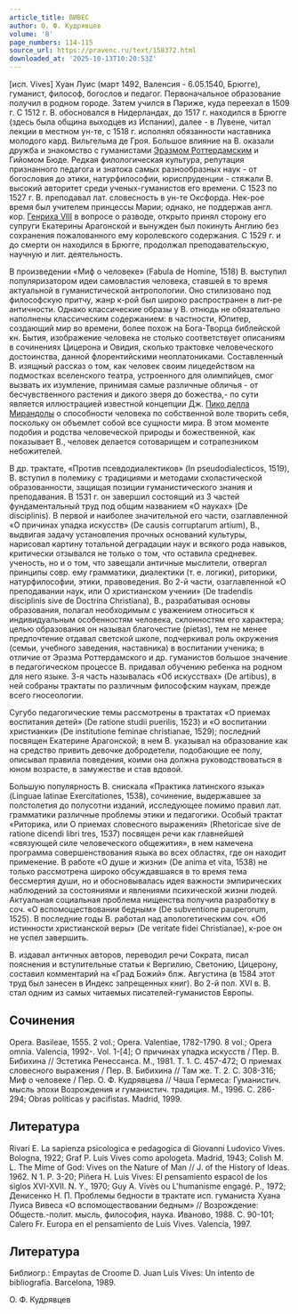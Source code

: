 ```yaml
---
article_title: ВИВЕС
author: О. Ф. Кудрявцев
volume: '8'
page_numbers: 114-115
source_url: https://pravenc.ru/text/158372.html
downloaded_at: '2025-10-13T10:20:53Z'
---
```


[исп. Vives] Хуан Луис (март 1492, Валенсия - 6.05.1540, Брюгге), гуманист, философ, богослов и педагог. Первоначальное образование получил в родном городе. Затем учился в Париже, куда переехал в 1509 г. С 1512 г. В. обосновался в Нидерландах, до 1517 г. находился в Брюгге (здесь была община выходцев из Испании), далее - в Лувене, читал лекции в местном ун-те, с 1518 г. исполнял обязанности наставника молодого кард. Вильгельма де Гроя. Большое влияние на В. оказали дружба и знакомство с гуманистами [Эразмом Роттердамским](<https://pravenc.ru/text/Эразмом Роттердамским.html>) и Гийомом Бюде. Редкая филологическая культура, репутация признанного педагога и знатока самых разнообразных наук - от богословия до этики, натурфилософии, юриспруденции - стяжали В. высокий авторитет среди ученых-гуманистов его времени. С 1523 по 1527 г. В. преподавал лат. словесность в ун-те Оксфорда. Нек-рое время был учителем принцессы Марии; однако, не поддержав англ. кор. [Генриха VIII](<https://pravenc.ru/text/Генриха VIII.html>) в вопросе о разводе, открыто принял сторону его супруги Екатерины Арагонской и вынужден был покинуть Англию без сохранения пожалованного ему королевского содержания. С 1529 г. и до смерти он находился в Брюгге, продолжал преподавательскую, научную и лит. деятельность.

В произведении «Миф о человеке» (Fabula de Homine, 1518) В. выступил популяризатором идеи самовластия человека, ставшей в то время актуальной в гуманистической антропологии. Оно стилизовано под философскую притчу, жанр к-рой был широко распространен в лит-ре античности. Однако классические образы у В. отнюдь не обязательно наполнены классическим содержанием: в частности, Юпитер, создающий мир во времени, более похож на Бога-Творца библейской кн. Бытия, изображение человека не столько соответствует описаниям в сочинениях Цицерона и Овидия, сколько трактовке человеческого достоинства, данной флорентийскими неоплатониками. Составленный В. изящный рассказ о том, как человек своим лицедейством на подмостках вселенского театра, устроенного для олимпийцев, смог вызвать их изумление, принимая самые различные обличья - от бесчувственного растения и дикого зверя до божества,- по сути является иллюстрацией известной концепции Дж. [Пико делла Мирандолы](<https://pravenc.ru/text/Пико делла Мирандолы.html>) о способности человека по собственной воле творить себя, поскольку он объемлет собой все сущности мира. В этом моменте подобия и родства человеческой природы и божественной, как показывает В., человек делается сотоварищем и сотрапезником небожителей.

В др. трактате, «Против псевдодиалектиков» (In pseudodialecticos, 1519), В. вступил в полемику с традициями и методами схоластической образованности, защищая позиции гуманистического знания и преподавания. В 1531 г. он завершил состоящий из 3 частей фундаментальный труд под общим названием «О науках» (De disciplinis). В первой и наиболее значительной его части, озаглавленной «О причинах упадка искусств» (De causis corruptarum artium), В., выдвигая задачу установления прочных оснований культуры, нарисовал картину тотальной деградации наук и всякого рода навыков, критически отзывался не только о том, что оставила средневек. ученость, но и о том, что завещали античные мыслители, отвергал принципы совр. ему грамматики, диалектики (т. е. логики), риторики, натурфилософии, этики, правоведения. Во 2-й части, озаглавленной «О преподавании наук, или О христианском учении» (De tradendis disciplinis sive de Doctrina Christiana), В., разрабатывая основы образования, полагал необходимым с уважением относиться к индивидуальным особенностям человека, склонностям его характера; целью образования он называл благочестие (pietas), тем не менее предпочтение отдавал светской школе, подчеркивал роль окружения (семьи, учебного заведения, наставника) в воспитании ученика; в отличие от Эразма Роттердамского и др. гуманистов большое значение в педагогическом процессе В. придавал обучению ребенка на родном для него языке. 3-я часть называлась «Об искусствах» (De artibus), в ней собраны трактаты по различным философским наукам, прежде всего гносеологии.

Сугубо педагогические темы рассмотрены в трактатах «О приемах воспитания детей» (De ratione studii puerilis, 1523) и «О воспитании христианки» (De institutione feminae christianae, 1529); последний посвящен Екатерине Арагонской; в нем В. указывал на образование как на средство привить девочке добродетели, подобающие ее полу, описывал правила поведения, коими она должна руководствоваться в юном возрасте, в замужестве и став вдовой.

Большую популярность В. снискала «Практика латинского языка» (Linguae latinae Exercitationes, 1538), сочинение, выдержавшее за полстолетия до полусотни изданий, исследующее помимо правил лат. грамматики различные проблемы этики и педагогики. Особый трактат «Риторика, или О приемах словесного выражения» (Rhetoricae sive de ratione dicendi libri tres, 1537) посвящен речи как главнейшей «связующей силе человеческого общежития», в нем намечена программа совершенствования языка во всех областях, где он находит применение. В работе «О душе и жизни» (De anima et vita, 1538) не только рассмотрена широко обсуждавшаяся в то время тема бессмертия души, но и обосновывалась идея важности эмпирических наблюдений за состояниями и явлениями психической жизни людей. Актуальная социальная проблема нищенства получила разработку в соч. «О вспомоществовании бедным» (De subventione pauperorum, 1525). В последние годы В. работал над апологетическим соч. «Об истинности христианской веры» (De veritate fidei Christianae), к-рое он не успел завершить.

В. издавал античных авторов, переводил речи Сократа, писал пояснения и вступительные статьи к Вергилию, Светонию, Цицерону, составил комментарий на «Град Божий» блж. Августина (в 1584 этот труд был занесен в Индекс запрещенных книг). Во 2-й пол. XVI в. В. стал одним из самых читаемых писателей-гуманистов Европы.

## Сочинения

Opera. Basileae, 1555. 2 vol.; Opera. Valentiae, 1782-1790. 8 vol.; Opera omnia. Valencia, 1992-. Vol. 1-[4]; О причинах упадка искусств / Пер. В. Бибихина // Эстетика Ренессанса. М., 1981. Т. 1. С. 457-472; О приемах словесного выражения / Пер. В. Бибихина // Там же. Т. 2. С. 308-316; Миф о человеке / Пер. О. Ф. Кудрявцева // Чаша Гермеса: Гуманистич. мысль эпохи Возрождения и гуманистич. традиция. М., 1996. С. 286-294; Obras políticas y pacifistas. Madrid, 1999.

## Литература

Rivari E. La sapienza psicologica e pedagogica di Giovanni Ludovico Vives. Bologna, 1922; Graf P. Luis Vives como apologeta. Madrid, 1943; Colish M. L. The Mime of God: Vives on the Nature of Man // J. of the History of Ideas. 1962. N 1. P. 3-20; Piñera H. Luis Vives: El pensamiento espaсol de los siglos XVI-XVII. N. Y., 1970; Guy A. Vivès ou L'humanisme engagé. P., 1972; Денисенко Н. П. Проблемы бедности в трактате исп. гуманиста Хуана Луиса Вивеса «О вспомоществовании бедным» // Возрождение: Обществ.-полит. мысль, философия, наука. Иваново, 1988. C. 90-101; Calero Fr. Europa en el pensamiento de Luis Vives. Valencia, 1997.

## Литература

Библиогр.: Empaytas de Croome D. Juan Luis Vives: Un intento de bibliografía. Barcelona, 1989.

О. Ф. Кудрявцев
